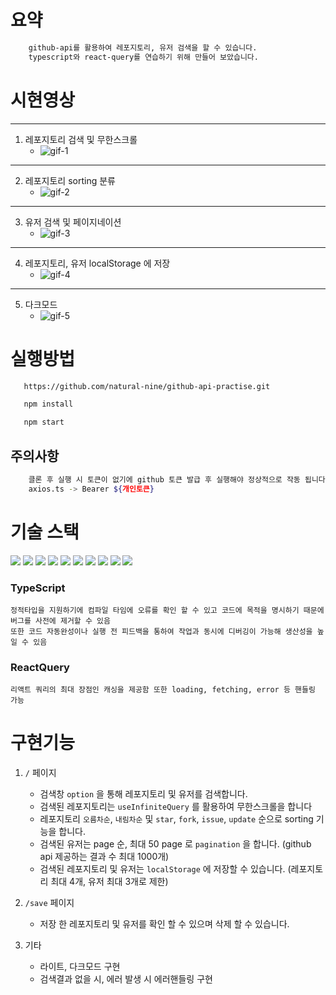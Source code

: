 # 요약

```bash
    github-api를 활용하여 레포지토리, 유저 검색을 할 수 있습니다.
    typescript와 react-query를 연습하기 위해 만들어 보았습니다.
```
# 시현영상
---
1. 레포지토리 검색 및 무한스크롤
    - <img src="https://user-images.githubusercontent.com/92094314/207234457-e5e4c9ce-6396-41a2-8039-36018ab586ef.gif" alt="gif-1"/>
---
2. 레포지토리 sorting 분류
    - <img src="https://user-images.githubusercontent.com/92094314/207235335-c33751cd-9a54-4fbd-ae78-65d2e1f18910.gif" alt="gif-2">
---
3. 유저 검색 및 페이지네이션
   - <img src="https://user-images.githubusercontent.com/92094314/207234789-a2d6abab-6963-4a02-8315-cbbe21c43fa4.gif" alt="gif-3" />
---
4. 레포지토리, 유저 localStorage 에 저장
    - <img src="https://user-images.githubusercontent.com/92094314/207234976-f41ae668-715c-4dbc-9c16-8d21012dd60b.gif" alt="gif-4"/>
---
5. 다크모드
    - <img src="https://user-images.githubusercontent.com/92094314/207235465-09378805-508e-4ec9-ae7d-42405341c9d9.gif" alt="gif-5"/>

# 실행방법

```bash
   https://github.com/natural-nine/github-api-practise.git

   npm install

   npm start
```

## 주의사항

```bash
    클론 후 실행 시 토큰이 없기에 github 토큰 발급 후 실행해야 정상적으로 작동 됩니다.
    axios.ts -> Bearer ${개인토큰}
```

# 기술 스택

<img src="https://img.shields.io/badge/html5-E34F26?style=for-the-badge&logo=html5&logoColor=white"> <img src="https://img.shields.io/badge/css-1572B6?style=for-the-badge&logo=css3&logoColor=white"> <img src="https://img.shields.io/badge/javascript-F7DF1E?style=for-the-badge&logo=javascript&logoColor=black"> <img src="https://img.shields.io/badge/typescript-3498db?style=for-the-badge&logo=typescript&logoColor=white"> <img src="https://img.shields.io/badge/react-444444?style=for-the-badge&logo=react"> <img src="https://img.shields.io/badge/reactquery-8e44ad?style=for-the-badge&logo=reactquery&logoColor=white"> <img src="https://img.shields.io/badge/recoil-blue?style=for-the-badge&logo=recoil&logoColor=white"> <img src="https://img.shields.io/badge/styled--components-DB7093?style=for-the-badge&logo=styledcomponents&logoColor=white"> <img src="https://img.shields.io/badge/axios-FFCA28?style=for-the-badge&logo=axios&logoColor=white"> <img src="https://img.shields.io/badge/react_router_dom-CA4245?style=for-the-badge&logo=reactrouter&logoColor=white">

### TypeScript
    정적타입을 지원하기에 컴파일 타임에 오류를 확인 할 수 있고 코드에 목적을 명시하기 때문에 버그를 사전에 제거할 수 있음
    또한 코드 자동완성이나 실행 전 피드백을 통하여 작업과 동시에 디버깅이 가능해 생산성을 높일 수 있음
### ReactQuery
    리액트 쿼리의 최대 장점인 캐싱을 제공함 또한 loading, fetching, error 등 핸들링 가능

 

# 구현기능

1. `/` 페이지

    - 검색창 `option` 을 통해 레포지토리 및 유저를 검색합니다.
    - 검색된 레포지토리는 `useInfiniteQuery` 를 활용하여 무한스크롤을 합니다
    - 레포지토리 `오름차순`, `내림차순` 및 `star`, `fork`, `issue`, `update` 순으로 sorting 기능을 합니다.
    - 검색된 유저는 page 순, 최대 50 page 로 `pagination` 을 합니다. (github api 제공하는 결과 수 최대 1000개)
    - 검색된 레포지토리 및 유저는 `localStorage` 에 저장할 수 있습니다. (레포지토리 최대 4개, 유저 최대 3개로 제한)


2. `/save` 페이지

    - 저장 한 레포지토리 및 유저를 확인 할 수 있으며 삭제 할 수 있습니다. 

3. 기타
    - 라이트, 다크모드 구현
    - 검색결과 없을 시, 에러 발생 시 에러핸들링 구현

